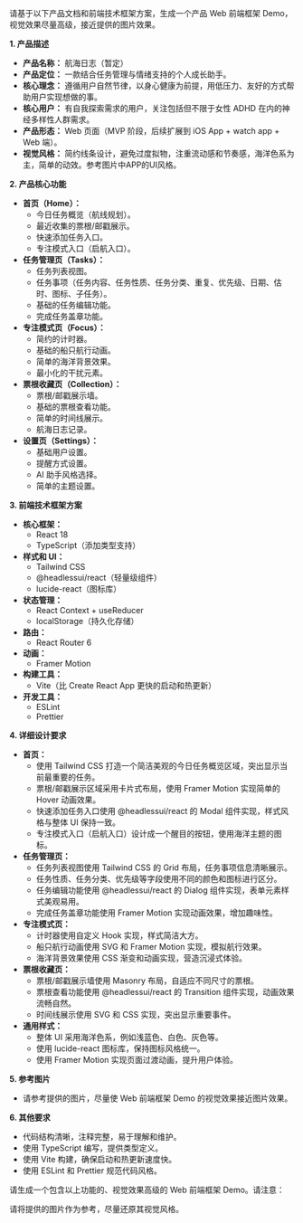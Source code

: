 请基于以下产品文档和前端技术框架方案，生成一个产品 Web 前端框架 Demo，视觉效果尽量高级，接近提供的图片效果。

**1. 产品描述**

*   **产品名称：** 航海日志（暂定）
*   **产品定位：** 一款结合任务管理与情绪支持的个人成长助手。
*   **核心理念：** 遵循用户自然节律，以身心健康为前提，用低压力、友好的方式帮助用户实现想做的事。
*   **核心用户：** 有自我探索需求的用户，关注包括但不限于女性 ADHD 在内的神经多样性人群需求。
*   **产品形态：** Web 页面（MVP 阶段，后续扩展到 iOS App + watch app + Web 端）。
*   **视觉风格：** 简约线条设计，避免过度拟物，注重流动感和节奏感，海洋色系为主，简单的动效。参考图片中APP的UI风格。

**2. 产品核心功能**

*   **首页（Home）：**
    *   今日任务概览（航线规划）。
    *   最近收集的票根/邮戳展示。
    *   快速添加任务入口。
    *   专注模式入口（启航入口）。
*   **任务管理页（Tasks）：**
    *   任务列表视图。
    *   任务事项（任务内容、任务性质、任务分类、重复、优先级、日期、估时、图标、子任务）。
    *   基础的任务编辑功能。
    *   完成任务盖章功能。
*   **专注模式页（Focus）：**
    *   简约的计时器。
    *   基础的船只航行动画。
    *   简单的海洋背景效果。
    *   最小化的干扰元素。
*   **票根收藏页（Collection）：**
    *   票根/邮戳展示墙。
    *   基础的票根查看功能。
    *   简单的时间线展示。
    *   航海日志记录。
*   **设置页（Settings）：**
    *   基础用户设置。
    *   提醒方式设置。
    *   AI 助手风格选择。
    *   简单的主题设置。

**3. 前端技术框架方案**

*   **核心框架：**
    *   React 18
    *   TypeScript（添加类型支持）
*   **样式和 UI：**
    *   Tailwind CSS
    *   @headlessui/react（轻量级组件）
    *   lucide-react（图标库）
*   **状态管理：**
    *   React Context + useReducer
    *   localStorage（持久化存储）
*   **路由：**
    *   React Router 6
*   **动画：**
    *   Framer Motion
*   **构建工具：**
    *   Vite（比 Create React App 更快的启动和热更新）
*   **开发工具：**
    *   ESLint
    *   Prettier

**4. 详细设计要求**

*   **首页：**
    *   使用 Tailwind CSS 打造一个简洁美观的今日任务概览区域，突出显示当前最重要的任务。
    *   票根/邮戳展示区域采用卡片式布局，使用 Framer Motion 实现简单的 Hover 动画效果。
    *   快速添加任务入口使用 @headlessui/react 的 Modal 组件实现，样式风格与整体 UI 保持一致。
    *   专注模式入口（启航入口）设计成一个醒目的按钮，使用海洋主题的图标。
*   **任务管理页：**
    *   任务列表视图使用 Tailwind CSS 的 Grid 布局，任务事项信息清晰展示。
    *   任务性质、任务分类、优先级等字段使用不同的颜色和图标进行区分。
    *   任务编辑功能使用 @headlessui/react 的 Dialog 组件实现，表单元素样式美观易用。
    *   完成任务盖章功能使用 Framer Motion 实现动画效果，增加趣味性。
*   **专注模式页：**
    *   计时器使用自定义 Hook 实现，样式简洁大方。
    *   船只航行动画使用 SVG 和 Framer Motion 实现，模拟航行效果。
    *   海洋背景效果使用 CSS 渐变和动画实现，营造沉浸式体验。
*   **票根收藏页：**
    *   票根/邮戳展示墙使用 Masonry 布局，自适应不同尺寸的票根。
    *   票根查看功能使用 @headlessui/react 的 Transition 组件实现，动画效果流畅自然。
    *   时间线展示使用 SVG 和 CSS 实现，突出显示重要事件。
*   **通用样式：**
    *   整体 UI 采用海洋色系，例如浅蓝色、白色、灰色等。
    *   使用 lucide-react 图标库，保持图标风格统一。
    *   使用 Framer Motion 实现页面过渡动画，提升用户体验。

**5. 参考图片**

*   请参考提供的图片，尽量使 Web 前端框架 Demo 的视觉效果接近图片效果。

**6. 其他要求**

*   代码结构清晰，注释完整，易于理解和维护。
*   使用 TypeScript 编写，提供类型定义。
*   使用 Vite 构建，确保启动和热更新速度快。
*   使用 ESLint 和 Prettier 规范代码风格。

请生成一个包含以上功能的、视觉效果高级的 Web 前端框架 Demo。请注意：

请将提供的图片作为参考，尽量还原其视觉风格。